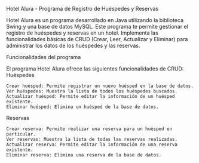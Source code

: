 Hotel Alura - Programa de Registro de Huéspedes y Reservas

Hotel Alura es un programa desarrollado en Java utilizando la biblioteca Swing y una base de datos MySQL. Este programa te permite gestionar el registro de huéspedes y reservas en un hotel. Implementa las funcionalidades básicas de CRUD (Crear, Leer, Actualizar y Eliminar) para administrar los datos de los huéspedes y las reservas.

Funcionalidades del programa

El programa Hotel Alura ofrece las siguientes funcionalidades de CRUD:
Huéspedes

    Crear huésped: Permite registrar un nuevo huésped en la base de datos.
    Ver huéspedes: Muestra la lista de todos los huéspedes buscados.
    Actualizar huésped: Permite editar la información de un huésped existente.
    Eliminar huésped: Elimina un huésped de la base de datos.

Reservas

    Crear reserva: Permite realizar una reserva para un huésped en particular.
    Ver reservas: Muestra la lista de todas las reservas realizadas.
    Actualizar reserva: Permite editar la información de una reserva existente.
    Eliminar reserva: Elimina una reserva de la base de datos.
